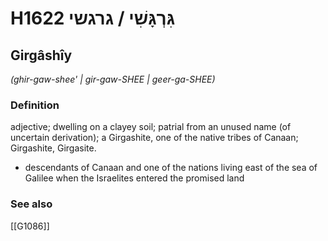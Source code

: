 # H1622 גִּרְגָּשִׁי / גרגשי

## Girgâshîy

_(ghir-gaw-shee' | ɡir-ɡaw-SHEE | ɡeer-ɡa-SHEE)_

### Definition

adjective; dwelling on a clayey soil; patrial from an unused name (of uncertain derivation); a Girgashite, one of the native tribes of Canaan; Girgashite, Girgasite.

- descendants of Canaan and one of the nations living east of the sea of Galilee when the Israelites entered the promised land
### See also

[[G1086]]


